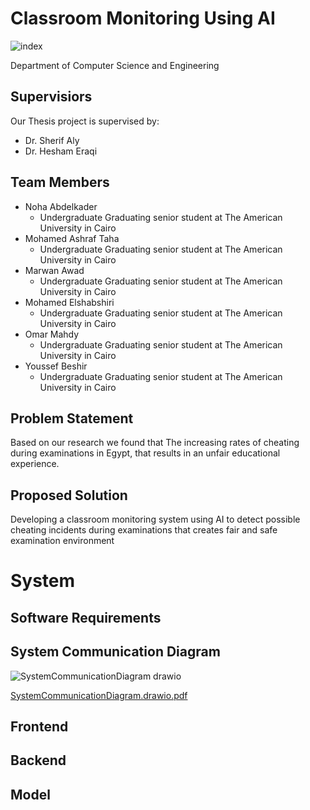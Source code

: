 # Classroom Monitoring Using AI


![index](https://user-images.githubusercontent.com/75078872/152257154-ae82bd7f-ac67-4245-865e-8eb8261bb4cd.png)

Department of Computer Science and Engineering

## Supervisiors
   Our Thesis project is supervised by:
   * Dr. Sherif Aly
   * Dr. Hesham Eraqi

## Team Members
   * Noha Abdelkader
      * Undergraduate Graduating senior student at The American University in Cairo
   * Mohamed Ashraf Taha 
      * Undergraduate Graduating senior student at The American University in Cairo
   * Marwan Awad 
      * Undergraduate Graduating senior student at The American University in Cairo
   * Mohamed Elshabshiri 
      * Undergraduate Graduating senior student at The American University in Cairo
   * Omar Mahdy
      * Undergraduate Graduating senior student at The American University in Cairo
   * Youssef Beshir
      * Undergraduate Graduating senior student at The American University in Cairo
   
   

## Problem Statement
   Based on our research we found that The increasing rates of cheating during examinations in Egypt, that results in an unfair educational experience.
   
## Proposed Solution
   Developing a classroom monitoring system using AI to detect possible cheating incidents during examinations that creates fair and safe examination environment 

# System

## Software Requirements

## System Communication Diagram


![SystemCommunicationDiagram drawio](https://user-images.githubusercontent.com/75078872/165157241-eebba353-be3c-42dd-b92c-69923682d2e7.png)

[SystemCommunicationDiagram.drawio.pdf](https://github.com/mohamedashraftaha/ClassroomMonitoringUsingAI/files/8557313/SystemCommunicationDiagram.drawio.pdf)

## Frontend

## Backend

## Model


  

   

